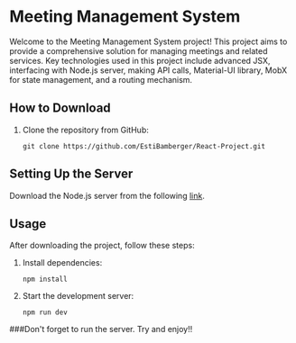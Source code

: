 # Meeting Management System

Welcome to the Meeting Management System project! This project aims to provide a comprehensive solution for managing meetings and related services. Key technologies used in this project include advanced JSX, interfacing with Node.js server, making API calls, Material-UI library, MobX for state management, and a routing mechanism.

## How to Download

1. Clone the repository from GitHub:
   ```
   git clone https://github.com/EstiBamberger/React-Project.git
   ```

## Setting Up the Server

Download the Node.js server from the following [link](https://github.com/EstiBamberger/React-Project-Server.git).

## Usage

After downloading the project, follow these steps:

1. Install dependencies:
   ```
   npm install
   ```

2. Start the development server:
   ```
   npm run dev
   ```

###Don't forget to run the server. Try and enjoy!!










